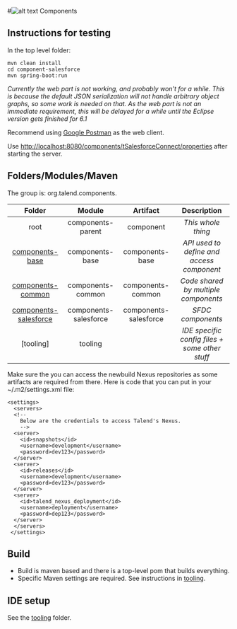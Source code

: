 
#![alt text](http://www.talend.com/sites/all/themes/talend_responsive/images/logo.png "Talend") Components

## Instructions for testing

In the top level folder:

```
mvn clean install
cd component-salesforce
mvn spring-boot:run
```

*Currently the web part is not working, and probably won't for a while. This is because the default JSON serialization
will not handle arbitrary object graphs, so some work is needed on that. As the web part is not an immediate requirement, 
this will be delayed for a while until the Eclipse version gets finished for 6.1*

Recommend using [Google Postman](https://chrome.google.com/webstore/detail/postman/fhbjgbiflinjbdggehcddcbncdddomop?hl=en) as the web client.

Use [http://localhost:8080/components/tSalesforceConnect/properties](http://localhost:8080/components/tSalesforceConnect/properties) after starting the server.


## Folders/Modules/Maven

The group is: org.talend.components.

| Folder                                         | Module                | Artifact              | Description                                      |
|:----------------------------------------------:|:---------------------:|:---------------------:|:------------------------------------------------:|
| root                                           | components-parent     | component             | *This whole thing*                               |
| [components-base](components-base)             | components-base       | components-base       | *API used to define and access component*        |
| [components-common](components-common)         | components-common     | components-common     | *Code shared by multiple components*             |
| [components-salesforce](components-salesforce) | components-salesforce  | components-salesforce | *SFDC components*                                |
| [tooling]                                      | tooling               |                       | *IDE specific config files + some other stuff*   |

Make sure the you can access the newbuild Nexus repositories as some artifacts are required from there. Here is code that you
can put in your ~/.m2/settings.xml file:

    <settings>
      <servers>
      <!--
        Below are the credentials to access Talend's Nexus.
        -->
      <server>
        <id>snapshots</id>
        <username>development</username>
        <password>dev123</password>
      </server>
      <server>
        <id>releases</id>
        <username>development</username>
        <password>dev123</password>
      </server>
      <server>
        <id>talend_nexus_deployment</id>
        <username>deployment</username>
        <password>dep123</password>
      </server>
      </servers>
     </settings>



## Build
- Build is maven based and there is a top-level pom that builds everything.
- Specific Maven settings are required. See instructions in [tooling](/tooling/).

## IDE setup
See the [tooling](/tooling/) folder.
